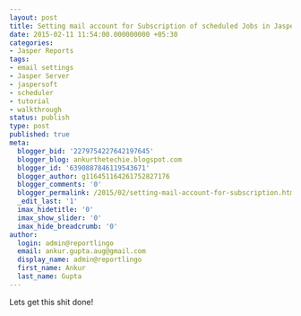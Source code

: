 ```yaml
---
layout: post
title: Setting mail account for Subscription of scheduled Jobs in JasperServer.
date: 2015-02-11 11:54:00.000000000 +05:30
categories:
- Jasper Reports
tags:
- email settings
- Jasper Server
- jaspersoft
- scheduler
- tutorial
- walkthrough
status: publish
type: post
published: true
meta:
  blogger_bid: '2279754227642197645'
  blogger_blog: ankurthetechie.blogspot.com
  blogger_id: '6390887846119543671'
  blogger_author: g116451164261752827176
  blogger_comments: '0'
  blogger_permalink: /2015/02/setting-mail-account-for-subscription.html
  _edit_last: '1'
  imax_hidetitle: '0'
  imax_show_slider: '0'
  imax_hide_breadcrumb: '0'
author:
  login: admin@reportlingo
  email: ankur.gupta.aug@gmail.com
  display_name: admin@reportlingo
  first_name: Ankur
  last_name: Gupta
---
```

<div dir="ltr" style="text-align: left;">
  <p> Lets get this shit done! </p>
</div>

